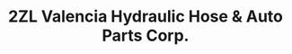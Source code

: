 ---
title: "2ZL Valencia Hydraulic Hose & Auto Parts Corp."
url: /maramag/2zl-valencia-hydraulic-hose-and-auto-parts-corp/
shop: car repair
---